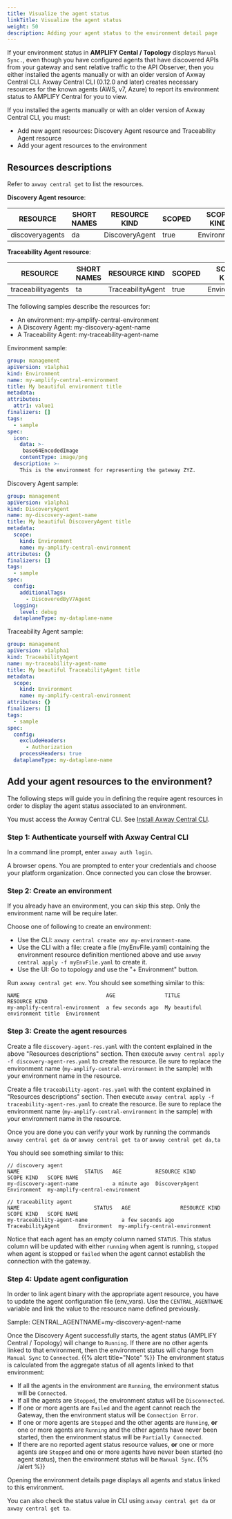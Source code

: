 ```yaml
---
title: Visualize the agent status
linkTitle: Visualize the agent status
weight: 50
description: Adding your agent status to the environment detail page
---
```


If your environment status in **AMPLIFY Cental / Topology** displays `Manual Sync.`, even though you have configured agents that have discovered APIs from your gateway and sent relative traffic to the API Observer, then you either installed the agents manually or with an older version of Axway Central CLI. Axway Central CLI (0.12.0 and later) creates necessary resources for the known agents (AWS, v7, Azure) to report its environment status to AMPLIFY Central for you to view.

If you installed the agents manually or with an older version of Axway Central CLI, you must:

* Add new agent resources: Discovery Agent resource and Traceability Agent resource
* Add your agent resources to the environment  

## Resources descriptions

Refer to `axway central get` to list the resources.

**Discovery Agent resource**:

| RESOURCE                  | SHORT NAMES  | RESOURCE KIND                   | SCOPED  | SCOPE KIND    |
|---------------------------|--------------|---------------------------------|---------|---------------|
| discoveryagents           | da           | DiscoveryAgent                  | true    | Environment   |

**Traceability Agent resource**:

| RESOURCE                  | SHORT NAMES  | RESOURCE KIND                   | SCOPED  | SCOPE KIND    |
|---------------------------|--------------|---------------------------------|---------|---------------|
| traceabilityagents        | ta           | TraceabilityAgent               | true    | Environment   |

The following samples describe the resources for:

* An environment: my-amplify-central-environment
* A Discovery Agent: my-discovery-agent-name
* A Traceability Agent: my-traceability-agent-name

Environment sample:

```yml
group: management
apiVersion: v1alpha1
kind: Environment
name: my-amplify-central-environment
title: My beautiful environment title
metadata:
attributes:
  attr1: value1
finalizers: []
tags:
  - sample
spec:
  icon:
    data: >-
     base64EncodedImage
    contentType: image/png
  description: >-
    This is the environment for representing the gateway ZYZ.
```

Discovery Agent sample:

```yaml
group: management
apiVersion: v1alpha1
kind: DiscoveryAgent
name: my-discovery-agent-name
title: My beautiful DiscoveryAgent title
metadata:
  scope:
    kind: Environment
    name: my-amplify-central-environment
attributes: {}
finalizers: []
tags:
  - sample
spec:
  config:
    additionalTags:
      - DiscoveredByV7Agent
  logging:
    level: debug
  dataplaneType: my-dataplane-name
```

Traceability Agent sample:

```yaml
group: management
apiVersion: v1alpha1
kind: TraceabilityAgent
name: my-traceability-agent-name
title: My beautiful TraceabilityAgent title
metadata:
  scope:
    kind: Environment
    name: my-amplify-central-environment
attributes: {}
finalizers: []
tags:
  - sample
spec:
  config:
    excludeHeaders:
      - Authorization
    processHeaders: true
  dataplaneType: my-dataplane-name
```

## Add your agent resources to the environment?

The following steps will guide you in defining the require agent resources in order to display the agent status associated to an environment.

You must access the Axway Central CLI. See [Install Axway Central CLI](/docs/central/cli_central/cli_install).

### Step 1: Authenticate yourself with Axway Central CLI

In a command line prompt, enter `axway auth login`.

A browser opens. You are prompted to enter your credentials and choose your platform organization. Once connected you can close the browser.

### Step 2: Create an environment

If you already have an environment, you can skip this step. Only the environment name will be require later.

Choose one of following to create an environment:

* Use the CLI: `axway central create env my-environment-name`.
* Use the CLI with a file: create a file (myEnvFile.yaml) containing the environment resource definition mentioned above and use `axway central apply -f myEnvFile.yaml` to create it.
* Use the UI: Go to topology and use the "+ Environment" button.

Run `axway central get env`. You should see something similar to this:

```shell
NAME                            AGE                TITLE                           RESOURCE KIND
my-amplify-central-environment  a few seconds ago  My beautiful environment title  Environment
```

### Step 3: Create the agent resources

Create a file `discovery-agent-res.yaml` with the content explained in the above "Resources descriptions" section. Then execute `axway central apply -f discovery-agent-res.yaml` to create the resource. Be sure to replace the environment name (`my-amplify-central-environment` in the sample) with your environment name in the resource.

Create a file `traceability-agent-res.yaml` with the content explained in "Resources descriptions" section. Then execute `axway central apply -f traceability-agent-res.yaml` to create the resource. Be sure to replace the environment name (`my-amplify-central-environment` in the sample) with your environment name in the resource.

Once you are done you can verify your work by running the commands `axway central get da` or `axway central get ta` or `axway central get da,ta`

You should see something similar to this:

```shell
// discovery agent
NAME                     STATUS   AGE           RESOURCE KIND       SCOPE KIND   SCOPE NAME
my-discovery-agent-name           a minute ago  DiscoveryAgent      Environment  my-amplify-central-environment

// traceability agent
NAME                        STATUS   AGE                RESOURCE KIND          SCOPE KIND   SCOPE NAME
my-traceability-agent-name           a few seconds ago  TraceabilityAgent      Environment  my-amplify-central-environment
```

Notice that each agent has an empty column named `STATUS`. This status column will be updated with either `running` when agent is running, `stopped` when agent is stopped or `failed` when the agent cannot establish the connection with the gateway.

### Step 4: Update agent configuration

In order to link agent binary with the appropriate agent resource, you have to update the agent configuration file (env_vars). Use the `CENTRAL_AGENTNAME` variable and link the value to the resource name defined previously.

Sample: CENTRAL_AGENTNAME=my-discovery-agent-name

Once the Discovery Agent successfully starts, the agent status (AMPLIFY Central / Topology) will change to `Running`. If there are no other agents linked to that environment, then the environment status will change from `Manual Sync` to `Connected`.
{{% alert title="Note" %}}
The environment status is calculated from the aggregate status of all agents linked to that environment:

* If all the agents in the environment are `Running`, the environment status will be `Connected`.
* If all the agents are `Stopped`, the environment status will be `Disconnected`.
* If one or more agents are `Failed` and the agent cannot reach the Gateway, then the environment status will be `Connection Error`.
* If one or more agents are `Stopped` and the other agents are `Running`, **or** one or more agents are `Running` and the other agents have never been started, then the environment status will be `Partially Connected`.
* If there are no reported agent status resource values, **or** one or more agents are `Stopped` and one or more agents have never been started (no agent status), then the environment status will be `Manual Sync`.
{{% /alert %}}

Opening the environment details page displays all agents and status linked to this environment.

You can also check the status value in CLI using `axway central get da` or `axway central get ta`.
